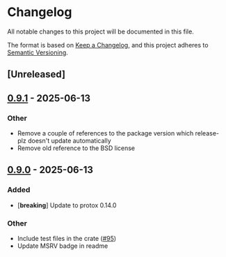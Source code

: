 # Changelog

All notable changes to this project will be documented in this file.

The format is based on [Keep a Changelog](https://keepachangelog.com/en/1.0.0/),
and this project adheres to [Semantic Versioning](https://semver.org/spec/v2.0.0.html).

## [Unreleased]

## [0.9.1](https://github.com/andrewhickman/protox/compare/protox-parse-v0.9.0...protox-parse-v0.9.1) - 2025-06-13

### Other

- Remove a couple of references to the package version which release-plz doesn't update automatically
- Remove old reference to the BSD license

## [0.9.0](https://github.com/andrewhickman/protox/compare/protox-parse-v0.8.0...protox-parse-v0.9.0) - 2025-06-13

### Added

- [**breaking**] Update to protox 0.14.0

### Other

- Include test files in the crate ([#95](https://github.com/andrewhickman/protox/pull/95))
- Update MSRV badge in readme
